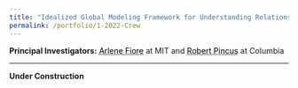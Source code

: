 ```yaml
---
title: "Idealized Global Modeling Framework for Understanding Relationships Between Cloud Albedo and Atmospheric Composition."
permalink: /portfolio/1-2022-Crew
---
```


**Principal Investigators:** <a href="https://www.teampaccc.mit.edu/" style="color: black; text-decoration: underline;text-decoration-style: dotted;">Arlene Fiore</a> at MIT and <a href="https://crew.ldeo.columbia.edu/people/robert-pincus" style="color: black; text-decoration: underline;text-decoration-style: dotted;">Robert Pincus</a> at Columbia


---

**Under Construction**
